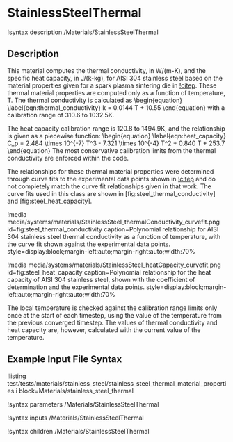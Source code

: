 # StainlessSteelThermal

!syntax description /Materials/StainlessSteelThermal

## Description

This material computes the thermal conductivity, in W/(m-K), and the specific
heat capacity, in J/(k-kg), for AISI 304 stainless steel based on the material
properties given for a spark plasma sintering die in [!citep](cincotti2007sps).
These thermal material properties are computed only as a function of
temperature, T. The thermal conductivity is calculated as
\begin{equation}
  \label{eqn:thermal_conductivity}
  k = 0.0144 T + 10.55
\end{equation}
with a calibration range of 310.6 to 1032.5K.

The heat capacity calibration range is 120.8 to 1494.9K, and the relationship is
given as a piecewise function:
\begin{equation}
  \label{eqn:heat_capacity}
  C_p = 2.484 \times 10^{-7} T^3 - 7.321 \times 10^{-4} T^2 + 0.840 T + 253.7
\end{equation}
The most conservative calibration limits from the thermal conductivity are
enforced within the code.

The relationships for these thermal material properties were determined through
curve fits to the experimental data points shown in [!citep](cincotti2007sps)
and do not completely match the curve fit relationships given in that work. The
curve fits used in this class are shown in [fig:steel_thermal_conductivity] and [fig:steel_heat_capacity].

!media media/systems/materials/StainlessSteel_thermalConductivity_curvefit.png
    id=fig:steel_thermal_conductivity
    caption=Polynomial relationship for AISI 304 stainless steel thermal conductivity as a function of temperature, with the curve fit shown against the experimental data points.
    style=display:block;margin-left:auto;margin-right:auto;width:70%

!media media/systems/materials/StainlessSteel_heatCapacity_curvefit.png
    id=fig:steel_heat_capacity
    caption=Polynomial relationship for the heat capacity of AISI 304 stainless steel, shown with the coefficient of determination and the experimental data points.
    style=display:block;margin-left:auto;margin-right:auto;width:70%

The local temperature is checked against the calibration range limits only once
at the start of each timestep, using the value of the temperature from the
previous converged timestep. The values of thermal conductivity and heat capacity
are, however, calculated with the current value of the temperature.

## Example Input File Syntax

!listing test/tests/materials/stainless_steel/stainless_steel_thermal_material_properties.i block=Materials/stainless_steel_thermal


!syntax parameters /Materials/StainlessSteelThermal

!syntax inputs /Materials/StainlessSteelThermal

!syntax children /Materials/StainlessSteelThermal
